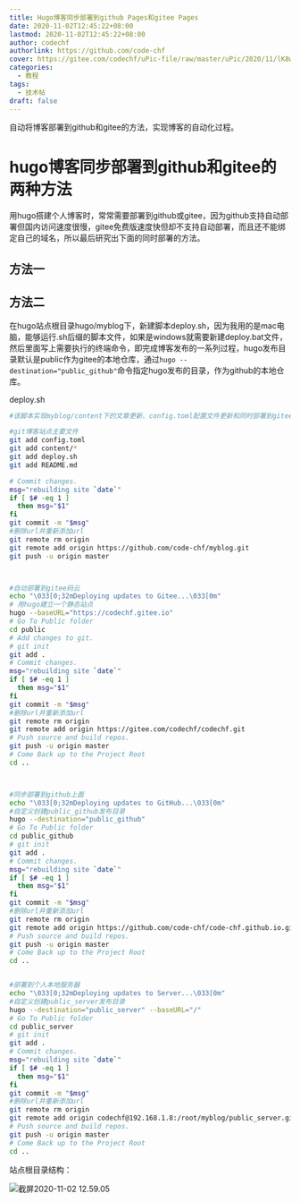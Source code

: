 ```yaml
---
title: Hugo博客同步部署到github Pages和gitee Pages
date: 2020-11-02T12:45:22+08:00
lastmod: 2020-11-02T12:45:22+08:00
author: codechf
authorlink: https://github.com/code-chf
cover: https://gitee.com/codechf/uPic-file/raw/master/uPic/2020/11/lK8wV7-0Wcd50.png
categories:
  - 教程
tags:
  - 技术帖
draft: false
---
```


自动将博客部署到github和gitee的方法，实现博客的自动化过程。

<!--more-->

# hugo博客同步部署到github和gitee的两种方法
用hugo搭建个人博客时，常常需要部署到github或gitee，因为github支持自动部署但国内访问速度很慢，gitee免费版速度快但却不支持自动部署，而且还不能绑定自己的域名，所以最后研究出下面的同时部署的方法。

## 方法一



## 方法二

在hugo站点根目录hugo/myblog下，新建脚本deploy.sh，因为我用的是mac电脑，能够运行.sh后缀的脚本文件，如果是windows就需要新建deploy.bat文件，然后里面写上需要执行的终端命令，即完成博客发布的一系列过程，hugo发布目录默认是public作为gitee的本地仓库，通过`hugo --destination="public_github"`命令指定hugo发布的目录，作为github的本地仓库。

deploy.sh

```sh
#该脚本实现myblog/content下的文章更新、config.toml配置文件更新和同时部署到gitee码云和github

#git博客站点主要文件
git add config.toml
git add content/*
git add deploy.sh
git add README.md

# Commit changes.
msg="rebuilding site `date`"
if [ $# -eq 1 ]
  then msg="$1"
fi
git commit -m "$msg"
#删除url并重新添加url
git remote rm origin
git remote add origin https://github.com/code-chf/myblog.git
git push -u origin master



#自动部署到gitee码云
echo "\033[0;32mDeploying updates to Gitee...\033[0m"
# 用hugo建立一个静态站点
hugo --baseURL="https://codechf.gitee.io"
# Go To Public folder
cd public
# Add changes to git.
# git init
git add .
# Commit changes.
msg="rebuilding site `date`"
if [ $# -eq 1 ]
  then msg="$1"
fi
git commit -m "$msg"
#删除url并重新添加url
git remote rm origin
git remote add origin https://gitee.com/codechf/codechf.git
# Push source and build repos.
git push -u origin master
# Come Back up to the Project Root
cd ..



#同步部署到github上面
echo "\033[0;32mDeploying updates to GitHub...\033[0m"
#自定义创建public_github发布目录
hugo --destination="public_github"
# Go To Public folder
cd public_github
# git init
git add .
# Commit changes.
msg="rebuilding site `date`"
if [ $# -eq 1 ]
  then msg="$1"
fi
git commit -m "$msg"
#删除url并重新添加url
git remote rm origin
git remote add origin https://github.com/code-chf/code-chf.github.io.git
# Push source and build repos.
git push -u origin master
# Come Back up to the Project Root
cd ..


#部署到个人本地服务器
echo "\033[0;32mDeploying updates to Server...\033[0m"
#自定义创建public_server发布目录
hugo --destination="public_server" --baseURL="/" 
# Go To Public folder
cd public_server
# git init
git add .
# Commit changes.
msg="rebuilding site `date`"
if [ $# -eq 1 ]
  then msg="$1"
fi
git commit -m "$msg"
#删除url并重新添加url
git remote rm origin
git remote add origin codechf@192.168.1.8:/root/myblog/public_server.git
# Push source and build repos.
git push -u origin master
# Come Back up to the Project Root
cd ..

```

站点根目录结构：

![截屏2020-11-02 12.59.05](https://gitee.com/codechf/uPic-file/raw/master/uPic/2020/11/sPkuiL-%E6%88%AA%E5%B1%8F2020-11-02%2012.59.05.png)
